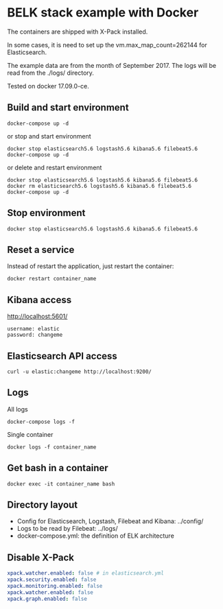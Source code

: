 # BELK stack example with Docker

The containers are shipped with X-Pack installed.

In some cases, it is need to set up the vm.max_map_count=262144 for Elasticsearch.

The example data are from the month of September 2017. The logs will be read from the ./logs/ directory.

Tested on docker 17.09.0-ce.

## Build and start environment

```shell
docker-compose up -d
```

or stop and start environment
```shell
docker stop elasticsearch5.6 logstash5.6 kibana5.6 filebeat5.6
docker-compose up -d
```

or delete and restart environment

```shell
docker stop elasticsearch5.6 logstash5.6 kibana5.6 filebeat5.6
docker rm elasticsearch5.6 logstash5.6 kibana5.6 filebeat5.6
docker-compose up -d
```

## Stop environment

```shell
docker stop elasticsearch5.6 logstash5.6 kibana5.6 filebeat5.6
```

## Reset a service

Instead of restart the application, just restart the container:
```shell
docker restart container_name
```

## Kibana access

[http://localhost:5601/](http://localhost:5601/)
```
username: elastic
password: changeme
```

## Elasticsearch API access

```shell
curl -u elastic:changeme http://localhost:9200/
```

## Logs

All logs
```shell
docker-compose logs -f
```

Single container
```shell
docker logs -f container_name
```

## Get bash in a container
```shell
docker exec -it container_name bash
```

## Directory layout

- Config for Elasticsearch, Logstash, Filebeat and Kibana: ../config/
- Logs to be read by Filebeat: ../logs/
- docker-compose.yml: the definition of ELK architecture

## Disable X-Pack

```yml
xpack.watcher.enabled: false # in elasticsearch.yml
xpack.security.enabled: false
xpack.monitoring.enabled: false
xpack.watcher.enabled: false
xpack.graph.enabled: false
```
